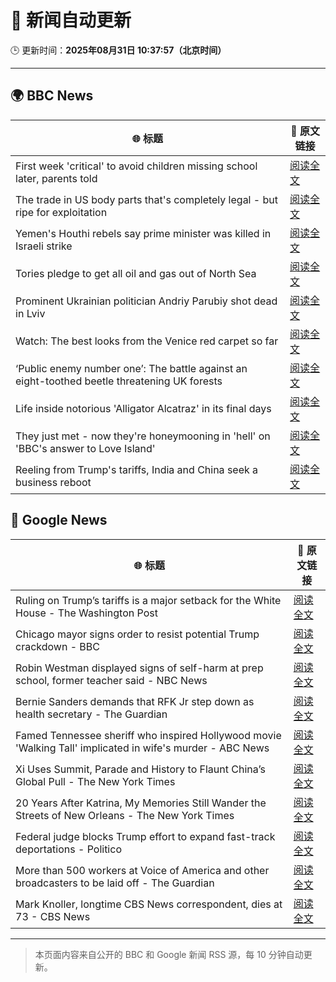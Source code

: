 # 🧠 新闻自动更新

🕒 更新时间：**2025年08月31日 10:37:57（北京时间）**

---

## 🌍 BBC News

| 🌐 标题 | 🔗 原文链接 |
|--------|-------------|
| First week 'critical' to avoid children missing school later, parents told | [阅读全文](https://www.bbc.com/news/articles/cg7jk3rr225o?at_medium=RSS&at_campaign=rss) |
| The trade in US body parts that's completely legal - but ripe for exploitation | [阅读全文](https://www.bbc.com/news/articles/ce83r56xwj7o?at_medium=RSS&at_campaign=rss) |
| Yemen's Houthi rebels say prime minister was killed in Israeli strike | [阅读全文](https://www.bbc.com/news/articles/c620ykrxedwo?at_medium=RSS&at_campaign=rss) |
| Tories pledge to get all oil and gas out of North Sea | [阅读全文](https://www.bbc.com/news/articles/cp890n51684o?at_medium=RSS&at_campaign=rss) |
| Prominent Ukrainian politician Andriy Parubiy shot dead in Lviv | [阅读全文](https://www.bbc.com/news/articles/cjw6ep37469o?at_medium=RSS&at_campaign=rss) |
| Watch: The best looks from the Venice red carpet so far | [阅读全文](https://www.bbc.com/news/videos/c9d0zz3145lo?at_medium=RSS&at_campaign=rss) |
| ‘Public enemy number one’: The battle against an eight-toothed beetle threatening UK forests | [阅读全文](https://www.bbc.com/news/articles/clyr8yml9rro?at_medium=RSS&at_campaign=rss) |
| Life inside notorious 'Alligator Alcatraz'  in its final days | [阅读全文](https://www.bbc.com/news/articles/cwy3zel0r3go?at_medium=RSS&at_campaign=rss) |
| They just met - now they're honeymooning in 'hell' on 'BBC's answer to Love Island' | [阅读全文](https://www.bbc.com/news/articles/c9870nzz50eo?at_medium=RSS&at_campaign=rss) |
| Reeling from Trump's tariffs, India and China seek a business reboot | [阅读全文](https://www.bbc.com/news/articles/c0mlen3grx7o?at_medium=RSS&at_campaign=rss) |

## 📰 Google News

| 🌐 标题 | 🔗 原文链接 |
|--------|-------------|
| Ruling on Trump’s tariffs is a major setback for the White House - The Washington Post | [阅读全文](https://news.google.com/rss/articles/CBMiiwFBVV95cUxQWVhrTFFKY1hzS1VoLUI5Tm9FRkFQZ1MxS2FEUVdmWGFhcFk0N1lVYjU0Y01vZG5wNmFLMjBuZXRrYnNFLWtLSUl4bHRXdTZmYzdpQjhqdVBqTlJrZEpMYm1za24tM2MwVTZfV2V5Vml5ekw2c091V2xIUlpwalJQcUl6UUhQZzRwQjhN?oc=5) |
| Chicago mayor signs order to resist potential Trump crackdown - BBC | [阅读全文](https://news.google.com/rss/articles/CBMiWkFVX3lxTFBKdXhwRTFobDE1ejZZeHpkdU5UVElvSkFmQnJucGs1UjBUVktPZkJacjRPcjNaR2VpQkp0eXo2Q0d5MXJBYWJqdV83cGZ5TkpFOURmbE5UTFlYQdIBX0FVX3lxTFBsY0liYlN2a0Y1Mm5wbDV0eUR4NGdqcjN0YnJDdnhxempVcXdQa014MGxmVDJHeXh5bDFYeUc0Q1Y4bGpKR0ZxLXlZZHFPTUNULXV4dkQ1ckRHMnlIM0xB?oc=5) |
| Robin Westman displayed signs of self-harm at prep school, former teacher said - NBC News | [阅读全文](https://news.google.com/rss/articles/CBMilgFBVV95cUxNaGxwQ21uR2FVZ0F5a1VCM3dDUVBmTVJ6YXJweDJEaDg3dkNPb21fSm56TnQwaGtTUHh6LUdhd2MxYmpqNVhPSUsxWm91U18xdmlGT256UEx2WUlmVXJVd2szNi10bGI4cHBsLTVWRUR6alhtOTZVbmtHMFhaQlR0SmtmRWtZdXpKWjJaZDVaVTg4emtCSnfSAVZBVV95cUxPYU8wRTk0MW9fNy1RYS1BVXF6QnBETHNyY2ZGaVBtb0QySnY4bHAtTEZHZnJra0p0NkdFTkV4WjRxU01GWWpaNFNLTGtRdTItTkp3eWtsZw?oc=5) |
| Bernie Sanders demands that RFK Jr step down as health secretary - The Guardian | [阅读全文](https://news.google.com/rss/articles/CBMiggFBVV95cUxQbURJVXhzaHhiVFhXYUs3Z0UyZ0xJbGthX3B4SHloTVlvZjVHV21PbThUVWxOcVB1MWl5N3B3TnB2dWN3ZWR6MWdXU04yX3hWcnhJQkhvelhfR2hnU3pxd2xBZTBremZWVG1QNmMxMzdWaVhnZnJkOVJNZk5KSGhXZHl3?oc=5) |
| Famed Tennessee sheriff who inspired Hollywood movie 'Walking Tall' implicated in wife's murder - ABC News | [阅读全文](https://news.google.com/rss/articles/CBMipgFBVV95cUxNc25GSWpXWkNmTVBLTW5FdG9KeVZ6TVA4b053VFBwMHB4bGxtazBZVTQ5akxQRWVSTVdwd1RKcjhhVjBGTERqTXJKSXkzbmdFQVlpSTZlRXVtQTZ6RENFMHd1aXIwN1NXbjY3YmVJQkpHLXJKMi1IUkc4Ti1fYVBNVU8yV0VKUXhWOHhnVWZ6ZGt0WlRoQkZ0WloxYWNBY2VteVJ0M3pR0gGrAUFVX3lxTFBxU1RCLV9EUUVSbzZoSnVQV0Z5YUQ1RG1CdTlpbGxqSk9EYWZtYkVQTlNHbVg1RUd2SGJRVVRNNi11dXZlV0I0eEhDdDVBS2VoYWF4RFVGazU0enQ3OXFxYzlhSE9vZlowdTBuVXV4QkpRVHFqWkNPTjFOT2lDZk9peVJMQl9saFhyallJOTd2Z0duZ25rLUpPeFBwMG55d0dHbVh4R18tR3BDUQ?oc=5) |
| Xi Uses Summit, Parade and History to Flaunt China’s Global Pull - The New York Times | [阅读全文](https://news.google.com/rss/articles/CBMigwFBVV95cUxOQ3FYd1lGckhSNWdIdUR5ekdlVTJPU1hjanNxM3ZYelc5U1MxZ0xNSFhNTENoY2xQMWxOZldCeVZRN0tYN0VkZkhsRmE4WURYTUFwNUJrQlRPWnFVX0JyMzI2eE5qamJfRE9HTktBdDktWUxlMHdjazlJX1BZa3BQd3lyZw?oc=5) |
| 20 Years After Katrina, My Memories Still Wander the Streets of New Orleans - The New York Times | [阅读全文](https://news.google.com/rss/articles/CBMidkFVX3lxTE43YkNSbm1ObnRmelk2QlczSzV5NnRsdUJicmRmbmlvSmxyNTRvQ2dBM3BzeVFrb0RJUkNJbFRQa01jM193M3JEbWxSN1dKX1UwU0NnUUtzQ1V5X25IV20zZHBETDJRdExWX0o3d3VMOEY2cVVMRmc?oc=5) |
| Federal judge blocks Trump effort to expand fast-track deportations - Politico | [阅读全文](https://news.google.com/rss/articles/CBMiiwFBVV95cUxQWjI4SUU3TEUxY1NIUVJUczh4ME0ySGtsM0FndWZ2RGI4TkJxMmpQYnI2WXRHN2tlUjJhdkVlN09VU19nVktWM2tibnd3WHEtcWtueERYX1VvZ2dEN3M0VURKQTNnWFhNbzI2LW5GeGc1cGcxbjFZV25WNjZIaHJYSjZtZnA2VUZzbWFV?oc=5) |
| More than 500 workers at Voice of America and other broadcasters to be laid off - The Guardian | [阅读全文](https://news.google.com/rss/articles/CBMifkFVX3lxTE02amt2aEQ5dG52N1BHLUw3VmlMdTdKRnd2Wk14bGZ3UXA5STFONGk3aDBjTjVXTUY5Slh2VVgwOUp0U2J4eDg0MDVfRzRqbUp0bEZoa2RqTUk1UTZzSnFMc2xOZkNQN19wRmJfY2k2WG8tT3ZxXy1YckIwd1JKdw?oc=5) |
| Mark Knoller, longtime CBS News correspondent, dies at 73 - CBS News | [阅读全文](https://news.google.com/rss/articles/CBMijwFBVV95cUxPTDBNOUdrUDJYRzQ0Z3Z3dGloX0J4VGxUQ1VlZDhCVl9vY091THNXampuSjZCcHlUQ0stbmtPaFJfaEZrU0NvaW04d3dueWVwZXc0eXI5STIwMHlTS1JMRmFGZXdYUzZ0Y2xaY2dIdlNzT0Q0clBOWWFyODFJR0JCMkt5QmZnSDhSQkJTRXF4c9IBlAFBVV95cUxOcXotUklUUXAtRUlwbzBtR1ZBUjM2ZG1NaDdrQkVmckZJOUlBWU5kTXBEQ1VucWItaUNXc3h2eTRfODNWeXhiRm9lTXBwZGtFbFF0M0hiRE15LXkwTmFiY0xDUnNtbkJCQ0dSWXRvVXY4cmlDV1U0TXowNWR1bFVCbEYtTFRWRXg4dUd0UUJxY1FrX1Rp?oc=5) |

---
> 本页面内容来自公开的 BBC 和 Google 新闻 RSS 源，每 10 分钟自动更新。